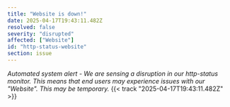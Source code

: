 ```yaml
---
title: "Website is down!"
date: 2025-04-17T19:43:11.482Z
resolved: false
severity: "disrupted"
affected: ["Website"]
id: "http-status-website"
section: issue
---
```


**Automated system alert* - We are sensing a disruption in our http-status monitor. This means that end users may experience issues with our "Website". This may be temporary.* {{< track "2025-04-17T19:43:11.482Z" >}}
